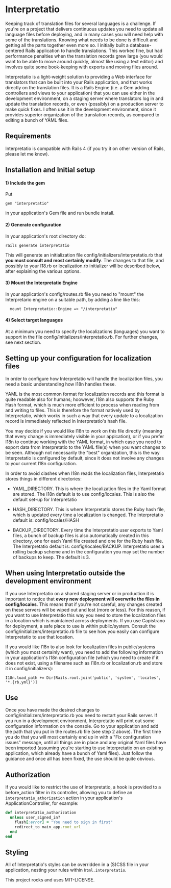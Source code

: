 # Interpretatio

Keeping track of translation files for several languages is a challenge. If you're on a project that delivers continuous updates
you need to update all language files before deploying, and in many cases you will need help with some of the translations.
Knowing what needs to be done is difficult and getting all the parts together even more so. I initially built a database-centered
Rails application to handle translations. This worked fine, but had performance penalties when the translation records grew large
(you would want to be able to move around quickly, almost like using a text editor) and involves quite some book-keeping with
exports and moving files around.

Interpretatio is a light-weight solution to providing a Web interface for translators that can be built into your Rails
application, and that works directly on the translation files. It is a Rails Engine (i.e. a Gem adding controllers and views to
your application) that you can use either in the development environment, on a staging server where translators log in and
update the translation records, or even (possibly) on a production server to make quick fixes. I often use it in the development
environment, since it provides superior organization of the translation records, as compared to editing a bunch of YAML files.

## Requirements

Interpretatio is compatible with Rails 4 (if you try it on other version of Rails, please let me know).

## Installation and Initial setup

#### 1) Include the gem

Put

````
gem "interpretatio"
````

in your application's Gem file and run bundle install.

#### 2) Generate configuration

In your application's root directory do:

````
rails generate interpretatio
````

This will generate an initialization file config/initializers/interpretatio.rb that **you must consult and most certainly modify**.
The changes to that file, and possibly to your I18.rb or localization.rb initializer will be described below, after explaining
the various options.

#### 3) Mount the Interpretatio Engine

In your application's config/routes.rb file you need to "mount" the Interpretario engine on a suitable path, by adding a line
like this:

````
  mount Interpretatio::Engine => "/interpretatio"
````

#### 4) Select target languages

At a minimum you need to specify the localizations (languages) you want to support in the file config/initializers/interpretatio.rb.
For further changes, see next section.


## Setting up your configuration for localization files

In order to configure how Interpretatio will handle the localization files, you need a basic understanding how I18n handles these. 

YAML is the most common format for localization records and this format is quite readable also for humans; hoowever, I18n also
supports the Ruby Hash format, which is much more efficient to process when reading from and writing to files. This is
therefore the format natively used by Interpretatio, which works in such a way that every update to a localization record is
immediately reflected in Interpretatio's hash file.

You may decide if you would like I18n to work on this file directly
(meaning that every change is immediately visible in your applcation), or if you prefer I18n to continue working with the YAML
format, in which case you need to export data from Interpretatio to the YAML file(s) when you want changes to be seen. Although
not necessarily the "best" organization, this is the way Interpretatio is configured by default, since it does not involve any
changes to your current I18n configuration.

In order to avoid clashes when I18n reads the localization files, Interpretatio stores things in different
directories:

* YAML_DIRECTORY. This is where the localization files in the Yaml format are stored. The I18n default is to use config/locales.
This is also the default set-up for Interpretatio

* HASH_DIRECTORY. This is where Interpretatio stores the Ruby hash file, which is updated every time a localization is changed.
The Interpretatio default is: config/locales/HASH

* BACKUP_DIRECTORY. Every time the Interpretatio user exports to Yaml files, a bunch of backup files is also automatically created
in this directory, one for each Yaml file created and one for the Ruby hash file.
The Interpretatio default is: config/locales/BACKUP. Interpretatio uses a rolling backup scheme and in the configuration you 
may set the number of backups to keep. The default is 3.

## When using Interpretatio outside the development environment

If you use Interpretatio on a shared staging server or in production it is important to notice that **every new deployment will
overwrite the files in config/locales**. This means that if you're not careful, any changes created on these servers will
be wiped out and lost (more or less). For this reason, if you want to use Interpretatio this way you need to store the
localization files in a location which is maintained across deployments. If you use Capistrano for deployment, a safe place to
use is within public/system. Consult the config/initializers/interpretatio.rb file to see how you easily can configure
Interpretatio to use that location.

If you would like I18n to also look for localization files in public/systems (which you most certainly want), you need to add
the following information in your application's I18n configuration file (which you need to create if it does not exist, using
a filename such as I18n.rb or localization.rb and store it in config/initializers):

````
I18n.load_path += Dir[Rails.root.join('public', 'system', 'locales', '*.{rb,yml}')]
````


## Use

Once you have made the desired changes to config/initializers/interpretatio.rb you need to restart your Rails server. If you
run in a development environment, Interpretatio will print out some configuration information on the console. Go to your
application and add the path that you put in the routes.rb file (see step 2 above). The first time you do that you will most
certainly end up in with a "Fix configuration issues" message, until all things are in place and any original Yaml files have
been imported (assuming you're starting to use Interpretatio on an existing application, which already have a bunch of Yaml
files). Just follow the guidance and once all has been fixed, the use should be quite obvious.

## Authorization

If you would like to restrict the use of Interpretatio, a hook is provided
to a before\_action filter in its controller, allowing you to define an `interpretatio_athorization` action 
in your application's ApplicationController, for example:

```ruby
def interpretatio_authorization
  unless user_signed_in?
    flash[:error] = "You need to sign in first"
    redirect_to main_app.root_url
  end
end
```

## Styling

All of Interpretatio's styles can be overridden in a (S)CSS file in your application, nesting your rules within `html.interpretatio`.


This project rocks and uses MIT-LICENSE.
